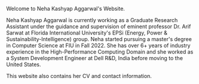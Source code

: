 Welcome to Neha Kashyap Aggarwal's Website.

Neha Kashyap Aggarwal is currently working as a Graduate Research Assistant under the guidance and supervision of eminent professor Dr. Arif Sarwat at 
Florida International University's EPSi (Energy, Power & Sustainability-Intelligence) group. Neha started pursuing a master's degree in Computer Science at FIU in Fall 2022. She has over 6+ years of industry experience in the High-Performance Computing Domain and she worked as a System Development Engineer at Dell R&D, India before moving to the United States.

This website also contains her CV and contact information.
